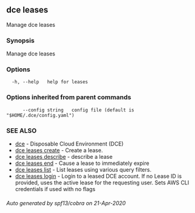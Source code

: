 ## dce leases

Manage dce leases

### Synopsis

Manage dce leases

### Options

```
  -h, --help   help for leases
```

### Options inherited from parent commands

```
      --config string   config file (default is "$HOME/.dce/config.yaml")
```

### SEE ALSO

* [dce](dce.md)	 - Disposable Cloud Environment (DCE)
* [dce leases create](dce_leases_create.md)	 - Create a lease.
* [dce leases describe](dce_leases_describe.md)	 - describe a lease
* [dce leases end](dce_leases_end.md)	 - Cause a lease to immediately expire
* [dce leases list](dce_leases_list.md)	 - List leases using various query filters.
* [dce leases login](dce_leases_login.md)	 - Login to a leased DCE account. 
If no Lease ID is provided, uses the active lease for the requesting user. 
Sets AWS CLI credentials if used with no flags

###### Auto generated by spf13/cobra on 21-Apr-2020
